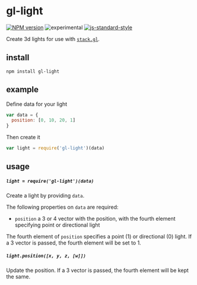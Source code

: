 # gl-light

[![NPM version][npm-image]][npm-url]
![experimental][experimental-image]
[![js-standard-style][standard-image]][standard-url]

Create 3d lights for use with [`stack.gl`](http://stack.gl). 

## install

```
npm install gl-light
```

## example

Define data for your light

```javascript
var data = {
  position: [0, 10, 20, 1]
}
```

Then create it

```javascript
var light = require('gl-light')(data)
```

## usage

##### `light = require('gl-light')(data)`

Create a light by providing `data`.

The following properties on `data` are required:
- `position` a 3 or 4 vector with the position, with the fourth element specifying point or directional light

The fourth element of `position` specifies a point (1) or directional (0) light. If a 3 vector is passed, the fourth element will be set to 1.

##### `light.position([x, y, z, [w]])`

Update the position. If a 3 vector is passed, the fourth element will be kept the same.

[npm-image]: https://img.shields.io/badge/npm-v1.0.0-lightgray.svg?style=flat-square
[npm-url]: https://npmjs.org/package/gl-light
[standard-image]: https://img.shields.io/badge/code%20style-standard-lightgray.svg?style=flat-square
[standard-url]: https://github.com/feross/standard
[experimental-image]: https://img.shields.io/badge/stability-experimental-lightgray.svg?style=flat-square
